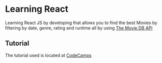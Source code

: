 # Learning React
Learning React JS by developing that allows you to find the best Movies by filtering by date, genre, rating and runtime all by using [The Movie DB API](https://www.themoviedb.org/?language=en)

## Tutorial

The tutorial used is located at [CodeCamps](https://sweetpumpkins.codecamps.com/)